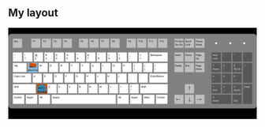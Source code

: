 ## My layout
![My layout](https://github.com/Zahuczky/2nd-typesetting-keyboard/blob/master/KEYCAPS/my_layout.png?raw=true)
